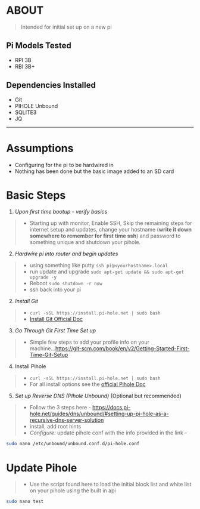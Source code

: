 # ABOUT
 > Intended for initial set up on a new pi

 ## Pi Models Tested
  - RPI 3B
  - RBI 3B+

  ## Dependencies Installed

  - Git
  - PIHOLE Unbound 
  - SQLITE3
  - JQ

---

# Assumptions
- Configuring for the pi to be hardwired in 
- Nothing has been done but the basic image added to an SD card

 #  Basic Steps

 1. *Upon first time bootup - verify basics* 
  > - Starting up with monitor, Enable SSH, Skip the remaining steps for internet setup and updates, change your hostname (**write it down somewhere to remember for first time ssh**) and password to something unique and shutdown your pihole.
 2. *Hardwire pi into router and begin updates*
  > - using something like putty `ssh pi@<yourhostname>.local` 
  > - run update and upgrade `sudo apt-get update && sudo apt-get upgrade -y`
  > - Reboot `sudo shutdown -r now` 
  > - ssh back into your pi
 2.  *Install Git*
  > - `curl -sSL https://install.pi-hole.net | sudo bash`
  > - [Install Git Official Doc](https://github.com/git-guides/install-git)
3. *Go Through Git First Time Set up*
> - Simple few steps to add your profile info on your machine...https://git-scm.com/book/en/v2/Getting-Started-First-Time-Git-Setup
4. Install Pihole
> - `curl -sSL https://install.pi-hole.net | sudo bash`
> - For all install options see the [official Pihole Doc](https://docs.pi-hole.net/main/basic-install/)
5. *Set up Reverse DNS (PIhole Unbound)* (Optional but recommended)
> - Follow the 3 steps here - https://docs.pi-hole.net/guides/dns/unbound/#setting-up-pi-hole-as-a-recursive-dns-server-solution
> - install, add root hints
> - *Configure:* update pihole conf with the info provided in the link - 

```bash 
sudo nano /etc/unbound/unbound.conf.d/pi-hole.conf
```

# Update Pihole 
 > - Use the script found here to load the initial block list and white list on your pihole using the built in api


 ```sh
 sudo nano test
 ```